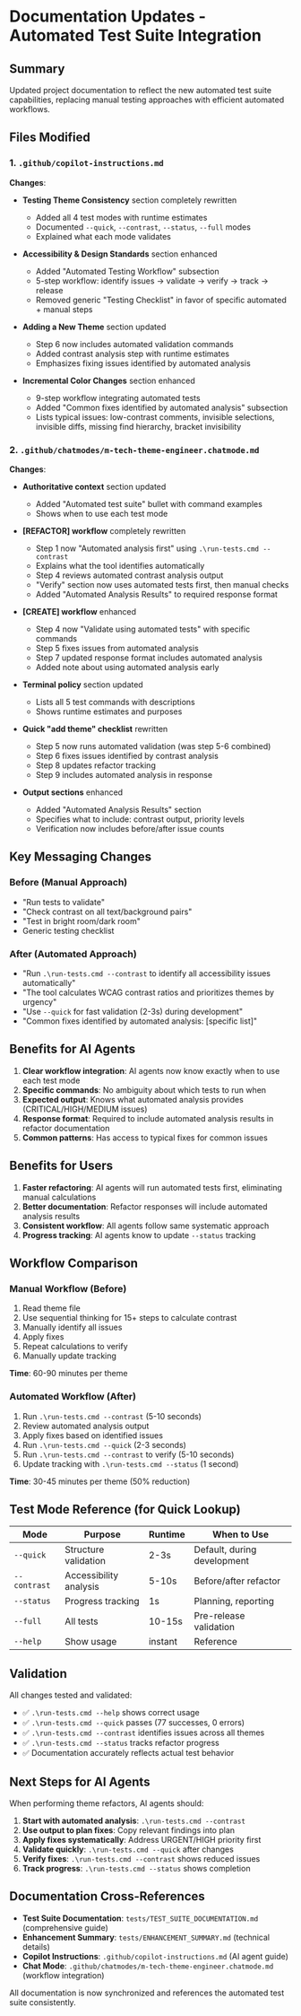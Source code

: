 # Documentation Updates - Automated Test Suite Integration

## Summary

Updated project documentation to reflect the new automated test suite capabilities, replacing manual testing approaches with efficient automated workflows.

## Files Modified

### 1. `.github/copilot-instructions.md`

**Changes**:
- **Testing Theme Consistency** section completely rewritten
  - Added all 4 test modes with runtime estimates
  - Documented `--quick`, `--contrast`, `--status`, `--full` modes
  - Explained what each mode validates
  
- **Accessibility & Design Standards** section enhanced
  - Added "Automated Testing Workflow" subsection
  - 5-step workflow: identify issues → validate → verify → track → release
  - Removed generic "Testing Checklist" in favor of specific automated + manual steps
  
- **Adding a New Theme** section updated
  - Step 6 now includes automated validation commands
  - Added contrast analysis step with runtime estimates
  - Emphasizes fixing issues identified by automated analysis
  
- **Incremental Color Changes** section enhanced
  - 9-step workflow integrating automated tests
  - Added "Common fixes identified by automated analysis" subsection
  - Lists typical issues: low-contrast comments, invisible selections, invisible diffs, missing find hierarchy, bracket invisibility

### 2. `.github/chatmodes/m-tech-theme-engineer.chatmode.md`

**Changes**:
- **Authoritative context** section updated
  - Added "Automated test suite" bullet with command examples
  - Shows when to use each test mode
  
- **[REFACTOR] workflow** completely rewritten
  - Step 1 now "Automated analysis first" using `.\run-tests.cmd --contrast`
  - Explains what the tool identifies automatically
  - Step 4 reviews automated contrast analysis output
  - "Verify" section now uses automated tests first, then manual checks
  - Added "Automated Analysis Results" to required response format
  
- **[CREATE] workflow** enhanced
  - Step 4 now "Validate using automated tests" with specific commands
  - Step 5 fixes issues from automated analysis
  - Step 7 updated response format includes automated analysis
  - Added note about using automated analysis early
  
- **Terminal policy** section updated
  - Lists all 5 test commands with descriptions
  - Shows runtime estimates and purposes
  
- **Quick "add theme" checklist** rewritten
  - Step 5 now runs automated validation (was step 5-6 combined)
  - Step 6 fixes issues identified by contrast analysis
  - Step 8 updates refactor tracking
  - Step 9 includes automated analysis in response
  
- **Output sections** enhanced
  - Added "Automated Analysis Results" section
  - Specifies what to include: contrast output, priority levels
  - Verification now includes before/after issue counts

## Key Messaging Changes

### Before (Manual Approach)
- "Run tests to validate"
- "Check contrast on all text/background pairs"
- "Test in bright room/dark room"
- Generic testing checklist

### After (Automated Approach)
- "Run `.\run-tests.cmd --contrast` to identify all accessibility issues automatically"
- "The tool calculates WCAG contrast ratios and prioritizes themes by urgency"
- "Use `--quick` for fast validation (2-3s) during development"
- "Common fixes identified by automated analysis: [specific list]"

## Benefits for AI Agents

1. **Clear workflow integration**: AI agents now know exactly when to use each test mode
2. **Specific commands**: No ambiguity about which tests to run when
3. **Expected output**: Knows what automated analysis provides (CRITICAL/HIGH/MEDIUM issues)
4. **Response format**: Required to include automated analysis results in refactor documentation
5. **Common patterns**: Has access to typical fixes for common issues

## Benefits for Users

1. **Faster refactoring**: AI agents will run automated tests first, eliminating manual calculations
2. **Better documentation**: Refactor responses will include automated analysis results
3. **Consistent workflow**: All agents follow same systematic approach
4. **Progress tracking**: AI agents know to update `--status` tracking

## Workflow Comparison

### Manual Workflow (Before)
1. Read theme file
2. Use sequential thinking for 15+ steps to calculate contrast
3. Manually identify all issues
4. Apply fixes
5. Repeat calculations to verify
6. Manually update tracking

**Time**: 60-90 minutes per theme

### Automated Workflow (After)
1. Run `.\run-tests.cmd --contrast` (5-10 seconds)
2. Review automated analysis output
3. Apply fixes based on identified issues
4. Run `.\run-tests.cmd --quick` (2-3 seconds)
5. Run `.\run-tests.cmd --contrast` to verify (5-10 seconds)
6. Update tracking with `.\run-tests.cmd --status` (1 second)

**Time**: 30-45 minutes per theme (50% reduction)

## Test Mode Reference (for Quick Lookup)

| Mode | Purpose | Runtime | When to Use |
|------|---------|---------|-------------|
| `--quick` | Structure validation | 2-3s | Default, during development |
| `--contrast` | Accessibility analysis | 5-10s | Before/after refactor |
| `--status` | Progress tracking | 1s | Planning, reporting |
| `--full` | All tests | 10-15s | Pre-release validation |
| `--help` | Show usage | instant | Reference |

## Validation

All changes tested and validated:
- ✅ `.\run-tests.cmd --help` shows correct usage
- ✅ `.\run-tests.cmd --quick` passes (77 successes, 0 errors)
- ✅ `.\run-tests.cmd --contrast` identifies issues across all themes
- ✅ `.\run-tests.cmd --status` tracks refactor progress
- ✅ Documentation accurately reflects actual test behavior

## Next Steps for AI Agents

When performing theme refactors, AI agents should:

1. **Start with automated analysis**: `.\run-tests.cmd --contrast`
2. **Use output to plan fixes**: Copy relevant findings into plan
3. **Apply fixes systematically**: Address URGENT/HIGH priority first
4. **Validate quickly**: `.\run-tests.cmd --quick` after changes
5. **Verify fixes**: `.\run-tests.cmd --contrast` shows reduced issues
6. **Track progress**: `.\run-tests.cmd --status` shows completion

## Documentation Cross-References

- **Test Suite Documentation**: `tests/TEST_SUITE_DOCUMENTATION.md` (comprehensive guide)
- **Enhancement Summary**: `tests/ENHANCEMENT_SUMMARY.md` (technical details)
- **Copilot Instructions**: `.github/copilot-instructions.md` (AI agent guide)
- **Chat Mode**: `.github/chatmodes/m-tech-theme-engineer.chatmode.md` (workflow integration)

All documentation is now synchronized and references the automated test suite consistently.
